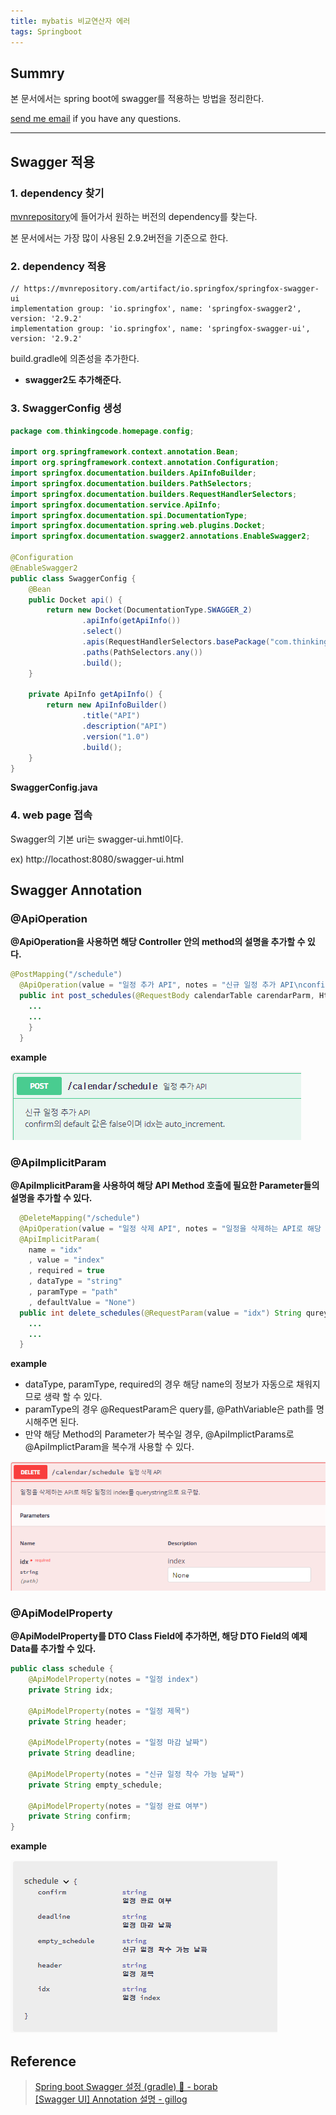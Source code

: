 ```yaml
---
title: mybatis 비교연산자 에러
tags: Springboot
---
```


## Summry

본 문서에서는 spring boot에 swagger를 적용하는 방법을 정리한다.  

[send me email](mailto:jewel7492@gmail.com) if you have any questions.

<!--more-->

---

## Swagger 적용

### 1. dependency 찾기

[mvnrepository](https://mvnrepository.com/artifact/io.springfox/springfox-swagger-ui)에 들어가서 원하는 버전의 dependency를 찾는다.  

본 문서에서는 가장 많이 사용된 2.9.2버전을 기준으로 한다.  

### 2. dependency 적용

```
// https://mvnrepository.com/artifact/io.springfox/springfox-swagger-ui
implementation group: 'io.springfox', name: 'springfox-swagger2', version: '2.9.2'
implementation group: 'io.springfox', name: 'springfox-swagger-ui', version: '2.9.2'
```

build.gradle에 의존성을 추가한다.  
* **swagger2도 추가해준다.**  

### 3. SwaggerConfig 생성

```java
package com.thinkingcode.homepage.config;

import org.springframework.context.annotation.Bean;
import org.springframework.context.annotation.Configuration;
import springfox.documentation.builders.ApiInfoBuilder;
import springfox.documentation.builders.PathSelectors;
import springfox.documentation.builders.RequestHandlerSelectors;
import springfox.documentation.service.ApiInfo;
import springfox.documentation.spi.DocumentationType;
import springfox.documentation.spring.web.plugins.Docket;
import springfox.documentation.swagger2.annotations.EnableSwagger2;

@Configuration
@EnableSwagger2
public class SwaggerConfig {
    @Bean
    public Docket api() {
        return new Docket(DocumentationType.SWAGGER_2)
                .apiInfo(getApiInfo())
                .select()
                .apis(RequestHandlerSelectors.basePackage("com.thinkingcode.homepage"))
                .paths(PathSelectors.any())
                .build();
    }

    private ApiInfo getApiInfo() {
        return new ApiInfoBuilder()
                .title("API")
                .description("API")
                .version("1.0")
                .build();
    }
}
```
**SwaggerConfig.java**  

### 4. web page 접속

Swagger의 기본 uri는 swagger-ui.hmtl이다.  

ex) http://locathost:8080/swagger-ui.html

## Swagger Annotation

### @ApiOperation

**@ApiOperation을 사용하면 해당 Controller 안의 method의 설명을 추가할 수 있다.**  

```java
@PostMapping("/schedule")
  @ApiOperation(value = "일정 추가 API", notes = "신규 일정 추가 API\nconfirm의 default 값은 false이며 idx는 auto_increment.")
  public int post_schedules(@RequestBody calendarTable carendarParm, HttpServletResponse res) {
    ...
    ...
    }
  }
```
**example**  

![그림1](/assets/Spring_boot/swagger/1.PNG)  

### @ApiImplicitParam

**@ApiImplicitParam을 사용하여 해당 API Method 호출에 필요한 Parameter들의 설명을 추가할 수 있다.**  

```java
  @DeleteMapping("/schedule")
  @ApiOperation(value = "일정 삭제 API", notes = "일정을 삭제하는 API로 해당 일정의 index를 querystring으로 요구함.")
  @ApiImplicitParam(
    name = "idx"
    , value = "index"
    , required = true
    , dataType = "string"
    , paramType = "path"
    , defaultValue = "None")
  public int delete_schedules(@RequestParam(value = "idx") String qureystring, HttpServletResponse res) {
    ...
    ...
  }
```
**example**  

* dataType, paramType, required의 경우 해당 name의 정보가 자동으로 채워지므로 생략 할 수 있다.
* paramType의 경우 @RequestParam은 query를, @PathVariable은 path를 명시해주면 된다.
* 만약 해당 Method의 Parameter가 복수일 경우, @ApiImplictParams로 @ApiImplictParam을 복수개 사용할 수 있다.

![그림2](/assets/Spring_boot/swagger/2.PNG)  

### @ApiModelProperty

**@ApiModelProperty를 DTO Class Field에 추가하면, 해당 DTO Field의 예제 Data를 추가할 수 있다.**  

```java
public class schedule {
    @ApiModelProperty(notes = "일정 index")
    private String idx;

    @ApiModelProperty(notes = "일정 제목")
    private String header;

    @ApiModelProperty(notes = "일정 마감 날짜")
    private String deadline;

    @ApiModelProperty(notes = "신규 일정 착수 가능 날짜")
    private String empty_schedule;

    @ApiModelProperty(notes = "일정 완료 여부")
    private String confirm;
}
```
**example**  

![그림3](/assets/Spring_boot/swagger/3.PNG)  

## Reference

> [Spring boot Swagger 설정 (gradle) 🐏 - borab](https://velog.io/@borab/Spring-boot-Swagger-%EC%84%A4%EC%A0%95-gradle)  
> [[Swagger UI] Annotation 설명 - gillog](https://velog.io/@gillog/Swagger-UI-Annotation-%EC%84%A4%EB%AA%85)  